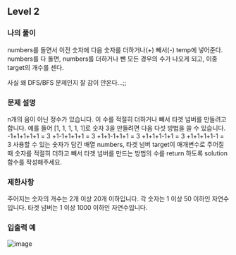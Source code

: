 ## Level 2
### 나의 풀이
numbers를 돌면서 이전 숫자에 다음 숫자를 더하거나(+) 빼서(-) temp에 넣어준다.  
numbers를 다 돌면, numbers를 더하거나 뺀 모든 경우의 수가 나오게 되고, 이중 target의 개수를 센다.

사실 왜 DFS/BFS 문제인지 잘 감이 안온다...;;

### 문제 설명
n개의 음이 아닌 정수가 있습니다. 이 수를 적절히 더하거나 빼서 타겟 넘버를 만들려고 합니다. 예를 들어 [1, 1, 1, 1, 1]로 숫자 3을 만들려면 다음 다섯 방법을 쓸 수 있습니다.
-1+1+1+1+1 = 3
+1-1+1+1+1 = 3
+1+1-1+1+1 = 3
+1+1+1-1+1 = 3
+1+1+1+1-1 = 3
사용할 수 있는 숫자가 담긴 배열 numbers, 타겟 넘버 target이 매개변수로 주어질 때 숫자를 적절히 더하고 빼서 타겟 넘버를 만드는 방법의 수를 return 하도록 solution 함수를 작성해주세요.

### 제한사항
주어지는 숫자의 개수는 2개 이상 20개 이하입니다.
각 숫자는 1 이상 50 이하인 자연수입니다.
타겟 넘버는 1 이상 1000 이하인 자연수입니다.

### 입출력 예
![image](https://user-images.githubusercontent.com/49435163/123974288-7a7b9100-d9f7-11eb-9aa1-a307d3d6b266.png)
